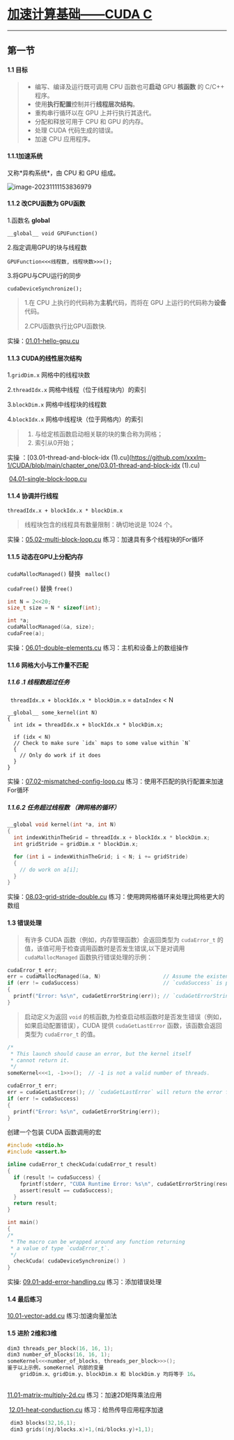 # [加速计算基础——CUDA C](https://learn.next.courses.nvidia.com/courses/course-v1:DLI+C-AC-01+V1-ZH/course/#block-v1:DLI+C-AC-01+V1-ZH+type@chapter+block@85f2a3ac16a0476685257996b84001ad)

---

## 第一节

#### **1.1 目标**

> - 编写、编译及运行既可调用 CPU 函数也可**启动** GPU **核函数** 的 C/C++ 程序。
> - 使用**执行配置**控制并行**线程层次结构**。
> - 重构串行循环以在 GPU 上并行执行其迭代。
> - 分配和释放可用于 CPU 和 GPU 的内存。
> - 处理 CUDA 代码生成的错误。
> - 加速 CPU 应用程序。



#### 1.1.1加速系统

又称\*异构系统\*，由 CPU 和 GPU 组成。

![image-20231111153836979](C:\Users\Qin\AppData\Roaming\Typora\typora-user-images\image-20231111153836979.png)



#### 1.1.2 改CPU函数为 GPU函数

1.函数名   __global__

```
__global__ void GPUFunction()
```

2.指定调用GPU的块与线程数

```
GPUFunction<<<线程数, 线程块数>>>();
```

3.将GPU与CPU运行的同步

```
cudaDeviceSynchronize();
```

> 1.在 CPU 上执行的代码称为**主机**代码，而将在 GPU 上运行的代码称为**设备**代码。
>
> 2.CPU函数执行比GPU函数快.

实操：[01.01-hello-gpu.cu](https://github.com/xxxlm-1/CUDA/blob/main/chapter_one/01.01-hello-gpu.cu)



#### 1.1.3 CUDA的线性层次结构

1.`gridDim.x`		网格中的线程块数

2.`threadIdx.x`	 网格中线程（位于线程块内）的索引 

3.`blockDim.x`		网格中线程块的线程数

 4.`blockIdx.x`		网格中线程块（位于网格内）的索引

> 1. 与给定核函数启动相关联的块的集合称为网格；
> 2. 索引从0开始；

实操 ：[03.01-thread-and-block-idx (1).cu](https://github.com/xxxlm-1/CUDA/blob/main/chapter_one/03.01-thread-and-block-idx (1).cu)

​		[04.01-single-block-loop.cu](https://github.com/xxxlm-1/CUDA/blob/main/chapter_one/04.01-single-block-loop.cu)



#### 1.1.4 协调并行线程

 `threadIdx.x + blockIdx.x * blockDim.x`

> 线程块包含的线程具有数量限制：确切地说是 1024 个。

实操：[05.02-multi-block-loop.cu](https://github.com/xxxlm-1/CUDA/blob/main/chapter_one/05.02-multi-block-loop.cu)  练习：加速具有多个线程块的For循环



#### 1.1.5 动态在GPU上分配内存

`cudaMallocManaged()`  替换  ` malloc()`

`cudaFree()`  替换   `free()`

```c
int N = 2<<20;
size_t size = N * sizeof(int);

int *a;
cudaMallocManaged(&a, size);
cudaFree(a);
```

实操：[06.01-double-elements.cu](https://github.com/xxxlm-1/CUDA/blob/main/chapter_one/06.01-double-elements.cu)   练习：主机和设备上的数组操作



#### 1.1.6 网格大小与工作量不匹配

##### 1.1.6 .1 线程数超过任务

` threadIdx.x + blockIdx.x * blockDim.x` = `dataIndex` < N

```
__global__ some_kernel(int N)
{
  int idx = threadIdx.x + blockIdx.x * blockDim.x;

  if (idx < N) 
  // Check to make sure `idx` maps to some value within `N`
  {
    // Only do work if it does
  }
}
```

实操：[07.02-mismatched-config-loop.cu](https://github.com/xxxlm-1/CUDA/blob/main/chapter_one/07.02-mismatched-config-loop.cu) 练习：使用不匹配的执行配置来加速For循环



##### 1.1.6.2  任务超过线程数  （跨网格的循环）

```c
__global void kernel(int *a, int N)
{
  int indexWithinTheGrid = threadIdx.x + blockIdx.x * blockDim.x;
  int gridStride = gridDim.x * blockDim.x;

  for (int i = indexWithinTheGrid; i < N; i += gridStride)
  {
    // do work on a[i];
  }
}
```



实操：[08.03-grid-stride-double.cu](https://github.com/xxxlm-1/CUDA/blob/main/chapter_one/08.03-grid-stride-double.cu)   练习：使用跨网格循环来处理比网格更大的数组



#### 1.3 错误处理

> 有许多 CUDA 函数（例如，内存管理函数）会返回类型为 `cudaError_t` 的值，该值可用于检查调用函数时是否发生错误,以下是对调用 `cudaMallocManaged` 函数执行错误处理的示例：

```c
cudaError_t err;
err = cudaMallocManaged(&a, N)                    // Assume the existence of `a` and `N`.
if (err != cudaSuccess)                           // `cudaSuccess` is provided by CUDA.
{
  printf("Error: %s\n", cudaGetErrorString(err)); // `cudaGetErrorString` is provided by CUDA.
}
```

> 启动定义为返回 `void` 的核函数,为检查启动核函数时是否发生错误（例如，如果启动配置错误），CUDA 提供 `cudaGetLastError` 函数，该函数会返回类型为 `cudaError_t` 的值。

```c
/*
 * This launch should cause an error, but the kernel itself
 * cannot return it.
 */
someKernel<<<1, -1>>>();  // -1 is not a valid number of threads.

cudaError_t err;
err = cudaGetLastError(); // `cudaGetLastError` will return the error from above.
if (err != cudaSuccess)
{
  printf("Error: %s\n", cudaGetErrorString(err));
}
```

创建一个包装 CUDA 函数调用的宏

```c
#include <stdio.h>
#include <assert.h>

inline cudaError_t checkCuda(cudaError_t result)
{
  if (result != cudaSuccess) {
    fprintf(stderr, "CUDA Runtime Error: %s\n", cudaGetErrorString(result));
    assert(result == cudaSuccess);
  }
  return result;
}

int main()
{
/*
 * The macro can be wrapped around any function returning
 * a value of type `cudaError_t`.
 */
  checkCuda( cudaDeviceSynchronize() )
}
```

实操: [09.01-add-error-handling.cu](https://github.com/xxxlm-1/CUDA/blob/main/chapter_one/09.01-add-error-handling.cu)	练习：添加错误处理



#### 1.4 最后练习 

[10.01-vector-add.cu](https://github.com/xxxlm-1/CUDA/blob/main/chapter_one/10.01-vector-add.cu)   练习:加速向量加法 



#### 1.5 进阶 2维和3维

```c
dim3 threads_per_block(16, 16, 1);
dim3 number_of_blocks(16, 16, 1);
someKernel<<<number_of_blocks, threads_per_block>>>();
鉴于以上示例，someKernel 内部的变量 
    gridDim.x、gridDim.y、blockDim.x 和 blockDim.y 均将等于 16。
    
```

   [11.01-matrix-multiply-2d.cu](https://github.com/xxxlm-1/CUDA/blob/main/chapter_one/11.01-matrix-multiply-2d.cu) 练习：加速2D矩阵乘法应用

​	[12.01-heat-conduction.cu](https://github.com/xxxlm-1/CUDA/blob/main/chapter_one/12.01-heat-conduction.cu)    练习：给热传导应用程序加速

```c
 dim3 blocks(32,16,1);
 dim3 grids((nj/blocks.x)+1,(ni/blocks.y)+1,1);
```

